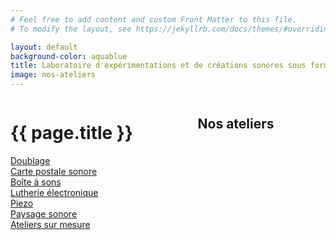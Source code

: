 ```yaml
---
# Feel free to add content and custom Front Matter to this file.
# To modify the layout, see https://jekyllrb.com/docs/themes/#overriding-theme-defaults

layout: default
background-color: aquablue
title: Laboratoire d'expérimentations et de créations sonores sous forme d'ateliers
image: nos-ateliers
---
```


<div class="columns is-mobile is-multiline is-centered mt-6 pt-6 mb-3 pb-3">
  <div class="column columns is-centered is-8-desktop is-11-mobile has-text-centered my-6 py-6">
    <h1 class="column is-full has-text-centered is-size-1-desktop is-size-4-mobile home-page"><strong>{{ page.title }}</strong></h1>
  </div>
  <div class="column columns is-centered is-8-desktop is-11-mobile has-text-centered">
    <div class="column is-8">
        <h2 class="mb-6 inline-block has-text-centered is-size-4" id="nos-ateliers">Nos ateliers</h2>
    </div>
  </div>
</div>
<div class="columns is-desktop is-mobile is-multiline is-centered is-vcentered {{ page.layout }} mb-6 pb-6">
    <div class="column is-3-desktop is-8-mobile">
        <div><a class="py-2 px-3 m-2" id="bg-azur" href="/pages/atelier-doublage">Doublage</a></div>
        <div><a class="py-2 px-3 m-2" id="bg-yellow" href="/pages/atelier-carte-postale-sonore">Carte postale sonore</a></div>
        <div><a class="py-2 px-3 m-2" id="bg-orange" href="/pages/atelier-boite-a-sons">Boîte à sons</a></div>
        <div><a class="py-2 px-3 m-2" id="bg-blueduck" href="/pages/atelier-lutherie-electronique">Lutherie électronique</a></div>
        <div><a class="py-2 px-3 m-2" id="bg-yellow" href="/pages/atelier-piezo">Piezo</a></div>
        <div><a class="py-2 px-3 m-2" id="bg-orange" href="/pages/atelier-paysage-sonore">Paysage sonore</a></div>
        <div><a class="py-2 px-3 m-2" id="bg-azur" href="/pages/ateliers-sur-mesure">Ateliers sur mesure</a></div>
    </div>
    <div class="column is-4-desktop is-8-mobile">
        <div>
        <div class="image is-1by1">
            <img src="{{ '/assets//img/{{page.image}}.png?v=' | append: site.github.build_revision | relative_url }}" alt="">
        </div>
        </div>
    </div>
</div>

